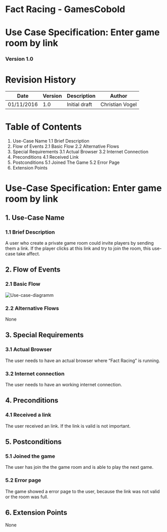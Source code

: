 # Fact Racing - GamesCobold
# Use Case Specification: Enter game room by link
### Version 1.0

# Revision History

|Date       | Version |	Description   |	Author          |
|-----------|---------|---------------|-----------------|
|01/11/2016 |	1.0     |	Initial draft |	Christian Vogel |


# Table of Contents

1. Use-Case Name
    1.1 Brief Description
2. Flow of Events
    2.1 Basic Flow
    2.2 Alternative Flows
3. Special Requirements
    3.1 Actual Browser
    3.2 Internet Connection
4. Preconditions
    4.1 Received Link
5. Postconditions
    5.1 Joined The Game
    5.2 Error Page
6. Extension Points

# Use-Case Specification: Enter game room by link
## 1.    Use-Case Name
### 1.1   Brief Description
A user who create a private game room could invite players by sending them a link. If the player clicks at this link and try to join the room, this use-case take affect.

## 2.    Flow of Events
### 2.1   Basic Flow
![Use-case-diagramm](https://raw.githubusercontent.com/Kahmul/TINF15B4MCJI/master/Use-Cases/Enter%20Game%20Room%20By%20Link/Diagram-EnterGameRoombyLink.png)
### 2.2   Alternative Flows
None
## 3.    Special Requirements
### 3.1   Actual Browser
The user needs to have an actual browser where “Fact Racing” is running.
### 3.2   Internet connection
The user needs to have an working internet connection.

## 4.   Preconditions
### 4.1   Received a link
The user received an link. If the link is valid is not important.

## 5.    Postconditions
### 5.1   Joined the game
The user has join the the game room and is able to play the next game.
### 5.2   Error page
The game showed a error page to the user, because the link was not valid or the room was full.

## 6.    Extension Points
None
